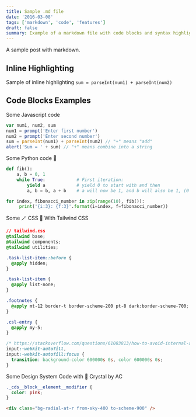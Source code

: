 ```yaml
---
title: Sample .md file
date: '2016-03-08'
tags: ['markdown', 'code', 'features']
draft: false
summary: Example of a markdown file with code blocks and syntax highlighting
---
```


A sample post with markdown.

## Inline Highlighting

Sample of inline highlighting `sum = parseInt(num1) + parseInt(num2)`

## Code Blocks Examples

Some Javascript code

```javascript
var num1, num2, sum
num1 = prompt('Enter first number')
num2 = prompt('Enter second number')
sum = parseInt(num1) + parseInt(num2) // "+" means "add"
alert('Sum = ' + sum) // "+" means combine into a string
```

Some Python code 🐍

```python
def fib():
    a, b = 0, 1
    while True:            # First iteration:
        yield a            # yield 0 to start with and then
        a, b = b, a + b    # a will now be 1, and b will also be 1, (0 + 1)

for index, fibonacci_number in zip(range(10), fib()):
     print('{i:3}: {f:3}'.format(i=index, f=fibonacci_number))
```

Some 🪄 CSS 🎨 With Tailwind CSS

```css
// tailwind.css
@tailwind base;
@tailwind components;
@tailwind utilities;

.task-list-item::before {
  @apply hidden;
}

.task-list-item {
  @apply list-none;
}

.footnotes {
  @apply mt-12 border-t border-scheme-200 pt-8 dark:border-scheme-700;
}

.csl-entry {
  @apply my-5;
}

/* https://stackoverflow.com/questions/61083813/how-to-avoid-internal-autofill-selected-style-to-be-applied */
input:-webkit-autofill,
input:-webkit-autofill:focus {
  transition: background-color 600000s 0s, color 600000s 0s;
}
```

Some Design System Code with 💎 Crystal by AC

```css
._cds__block__element__modifier {
  color: pink;
}
```

```html
<div class="bg-radial-at-r from-sky-400 to-scheme-900" />
```
